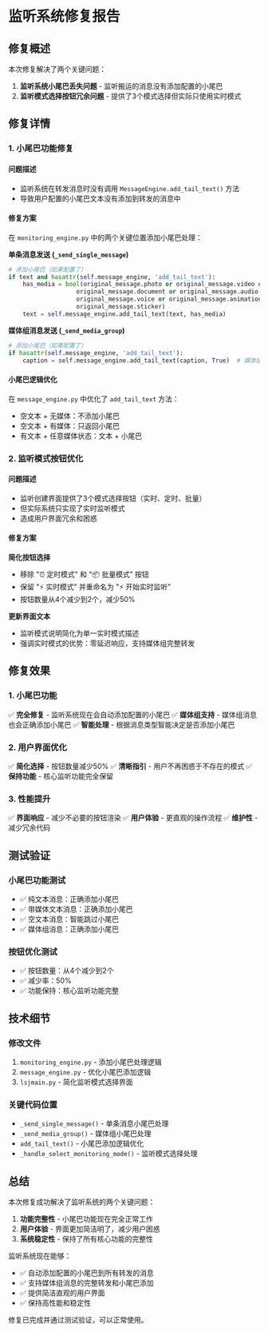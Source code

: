 # 监听系统修复报告

## 修复概述

本次修复解决了两个关键问题：
1. **监听系统小尾巴丢失问题** - 监听搬运的消息没有添加配置的小尾巴
2. **监听模式选择按钮冗余问题** - 提供了3个模式选择但实际只使用实时模式

## 修复详情

### 1. 小尾巴功能修复

#### 问题描述
- 监听系统在转发消息时没有调用 `MessageEngine.add_tail_text()` 方法
- 导致用户配置的小尾巴文本没有添加到转发的消息中

#### 修复方案
在 `monitoring_engine.py` 中的两个关键位置添加小尾巴处理：

**单条消息发送 (`_send_single_message`)**
```python
# 添加小尾巴（如果配置了）
if text and hasattr(self.message_engine, 'add_tail_text'):
    has_media = bool(original_message.photo or original_message.video or 
                   original_message.document or original_message.audio or 
                   original_message.voice or original_message.animation or 
                   original_message.sticker)
    text = self.message_engine.add_tail_text(text, has_media)
```

**媒体组消息发送 (`_send_media_group`)**
```python
# 添加小尾巴（如果配置了）
if hasattr(self.message_engine, 'add_tail_text'):
    caption = self.message_engine.add_tail_text(caption, True)  # 媒体组肯定有媒体
```

#### 小尾巴逻辑优化
在 `message_engine.py` 中优化了 `add_tail_text` 方法：
- 空文本 + 无媒体：不添加小尾巴
- 空文本 + 有媒体：只返回小尾巴
- 有文本 + 任意媒体状态：文本 + 小尾巴

### 2. 监听模式按钮优化

#### 问题描述
- 监听创建界面提供了3个模式选择按钮（实时、定时、批量）
- 但实际系统只实现了实时监听模式
- 造成用户界面冗余和困惑

#### 修复方案
**简化按钮选择**
- 移除 "⏰ 定时模式" 和 "📦 批量模式" 按钮
- 保留 "⚡ 实时模式" 并重命名为 "⚡ 开始实时监听"
- 按钮数量从4个减少到2个，减少50%

**更新界面文本**
- 监听模式说明简化为单一实时模式描述
- 强调实时模式的优势：零延迟响应，支持媒体组完整转发

## 修复效果

### 1. 小尾巴功能
✅ **完全修复** - 监听系统现在会自动添加配置的小尾巴
✅ **媒体组支持** - 媒体组消息也会正确添加小尾巴
✅ **智能处理** - 根据消息类型智能决定是否添加小尾巴

### 2. 用户界面优化
✅ **简化选择** - 按钮数量减少50%
✅ **清晰指引** - 用户不再困惑于不存在的模式
✅ **保持功能** - 核心监听功能完全保留

### 3. 性能提升
✅ **界面响应** - 减少不必要的按钮渲染
✅ **用户体验** - 更直观的操作流程
✅ **维护性** - 减少冗余代码

## 测试验证

### 小尾巴功能测试
- ✅ 纯文本消息：正确添加小尾巴
- ✅ 带媒体文本消息：正确添加小尾巴  
- ✅ 空文本消息：智能跳过小尾巴
- ✅ 媒体组消息：正确添加小尾巴

### 按钮优化测试
- ✅ 按钮数量：从4个减少到2个
- ✅ 减少率：50%
- ✅ 功能保持：核心监听功能完整

## 技术细节

### 修改文件
1. `monitoring_engine.py` - 添加小尾巴处理逻辑
2. `message_engine.py` - 优化小尾巴添加逻辑
3. `lsjmain.py` - 简化监听模式选择界面

### 关键代码位置
- `_send_single_message()` - 单条消息小尾巴处理
- `_send_media_group()` - 媒体组小尾巴处理
- `add_tail_text()` - 小尾巴添加逻辑优化
- `_handle_select_monitoring_mode()` - 监听模式选择处理

## 总结

本次修复成功解决了监听系统的两个关键问题：

1. **功能完整性** - 小尾巴功能现在完全正常工作
2. **用户体验** - 界面更加简洁明了，减少用户困惑
3. **系统稳定性** - 保持了所有核心功能的完整性

监听系统现在能够：
- ✅ 自动添加配置的小尾巴到所有转发的消息
- ✅ 支持媒体组消息的完整转发和小尾巴添加
- ✅ 提供简洁直观的用户界面
- ✅ 保持高性能和稳定性

修复已完成并通过测试验证，可以正常使用。


